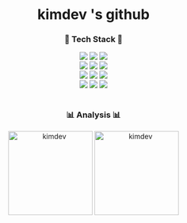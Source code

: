 <div align="center">
  <h1 align="center">kimdev 's github</h1>
</div>

<h3 align="center">🔨 Tech Stack 🔨</h3>
<div align="center">
  <img src="https://img.shields.io/badge/java-FF160B?style=for-the-badge&logo=openjdk&logoColor=white"/>
  <img src="https://img.shields.io/badge/spring boot-6DB33F.svg?style=for-the-badge&logo=spring boot&logoColor=white"/>
  <img src="https://img.shields.io/badge/nginx-009639.svg?style=for-the-badge&logo=nginx&logoColor=white"/>
</div>

<div align="center">
  <img src="https://img.shields.io/badge/linux-FCC624?style=for-the-badge&logo=linux&logoColor=black"/>
  <img src="https://img.shields.io/badge/docker-2496ED.svg?style=for-the-badge&logo=docker&logoColor=white"/>
  <img src="https://img.shields.io/badge/aws-232F3E.svg?style=for-the-badge&logo=amazonwebservices&logoColor=white"/>
</div>

<div align="center">
   <img src="https://img.shields.io/badge/PostgreSQL-4169E1.svg?style=for-the-badge&logo=PostgreSQL&logoColor=white" />
  <img src="https://img.shields.io/badge/mqtt-660066.svg?style=for-the-badge&logo=mqtt&logoColor=white" />
  <img src="https://img.shields.io/badge/redis-FF4438.svg?style=for-the-badge&logo=redis&logoColor=white" />
</div>

<div align="center">
  <img src="https://img.shields.io/badge/git-F05032.svg?style=for-the-badge&logo=git&logoColor=white" />
  <img src="https://img.shields.io/badge/gitlab-FC6D26.svg?style=for-the-badge&logo=gitlab&logoColor=white" />
  <img src="https://img.shields.io/badge/github-181717?style=for-the-badge&logo=github&logoColor=white">
</div>

<br>


<h3 align="center">📊 Analysis 📊</h3>
<div align="center">
    <img height=170 src="https://github-readme-stats.vercel.app/api/top-langs/?username=kmindev&show_icons=true&locale=en&layout=compact" alt="kimdev"/>
    <img height=170 src="https://github-readme-stats.vercel.app/api?username=kmindev&show_icons=true&locale=en&theme=radical" alt="kimdev"/>
</div>
